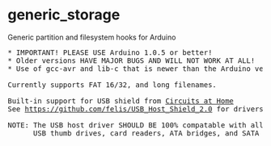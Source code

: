 generic_storage
===============

Generic partition and filesystem hooks for Arduino

<pre>
* IMPORTANT! PLEASE USE Arduino 1.0.5 or better!
* Older versions HAVE MAJOR BUGS AND WILL NOT WORK AT ALL!
* Use of gcc-avr and lib-c that is newer than the Arduino version is even better.

Currently supports FAT 16/32, and long filenames.

Built-in support for USB shield from <A HREF="http://www.circuitsathome.com">Circuits at Home</A>
See <A HREF="https://github.com/felis/USB_Host_Shield_2.0">https://github.com/felis/USB_Host_Shield_2.0</A> for drivers.

NOTE: The USB host driver SHOULD BE 100% compatable with all devices supporting BULK STORAGE.
      USB thumb drives, card readers, ATA bridges, and SATA bridges are all known to work.
</pre>
